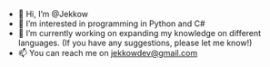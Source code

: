 - 👋 Hi, I’m @Jekkow
- 👀 I’m interested in programming in Python and C#
- 🌱 I’m currently working on expanding my knowledge on different languages. (If you have any suggestions, please let me know!)
- 📫 You can reach me on jekkowdev@gmail.com

<!---
Jekkow/Jekkow is a ✨ special ✨ repository because its `README.md` (this file) appears on your GitHub profile.
You can click the Preview link to take a look at your changes.
--->
